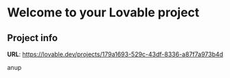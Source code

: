 # Welcome to your Lovable project

## Project info

**URL**: https://lovable.dev/projects/179a1693-529c-43df-8336-a87f7a973b4d

anup 
